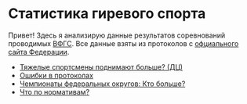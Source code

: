 # Статистика гиревого спорта

Привет! 
Здесь я анализирую данные результатов соревнований проводимых [ВФГС](https://ru.wikipedia.org/wiki/%D0%92%D1%81%D0%B5%D1%80%D0%BE%D1%81%D1%81%D0%B8%D0%B9%D1%81%D0%BA%D0%B0%D1%8F_%D1%84%D0%B5%D0%B4%D0%B5%D1%80%D0%B0%D1%86%D0%B8%D1%8F_%D0%B3%D0%B8%D1%80%D0%B5%D0%B2%D0%BE%D0%B3%D0%BE_%D1%81%D0%BF%D0%BE%D1%80%D1%82%D0%B0 "Всероссийская федерация гиревого спорта, Wiki"). Все данные взяты из протоколов с [офциального сайта Федерации](https://vfgs.ru/docs/protokoly/ "vfgs.ru Протоколы соревнований").

- [Тяжелые спортсмены поднимают больше? (ДЦ)](https://alekseidudchenko.github.io/giristat/pages/weightcategoris)
- [Ошибки в протоколах](https://alekseidudchenko.github.io/giristat/pages/errors_in_protocols)
- [Чемпионаты федеральных округов: Кто больше?](https://alekseidudchenko.github.io/giristat/pages/CFO2021)
- [Что по нормативам?]()